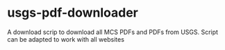 # usgs-pdf-downloader
A download scrip to download all MCS PDFs and PDFs from USGS. Script can be adapted to work with all websites
